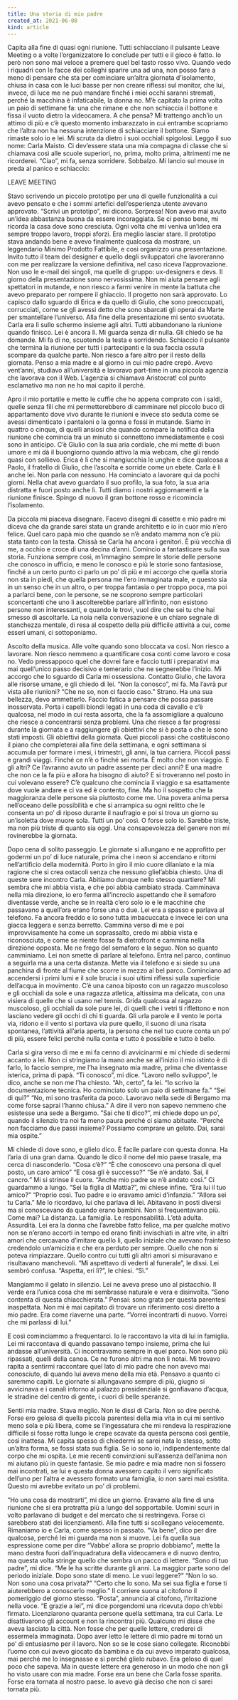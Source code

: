 ```yaml
---
title: Una storia di mio padre
created_at: 2021-06-08
kind: article
---
```


Capita alla fine di quasi ogni riunione. Tutti schiacciano il pulsante Leave Meeting o a volte l’organizzatore lo conclude per tutti e il gioco è fatto. Io però non sono mai veloce a premere quel bel tasto rosso vivo. Quando vedo i riquadri con le facce dei colleghi sparire una ad una, non posso fare a meno di pensare che sta per cominciare un’altra giornata d’isolamento, chiusa in casa con le luci basse per non creare riflessi sul monitor, che lui, invece, di luce me ne può mandare finché i miei occhi saranni stremati, perché la macchina è infaticabile, la donna no.
M’è capitato la prima volta un paio di settimane fa: una che rimane e che non schiaccia il bottone e fissa il vuoto dietro la videocamera. A che pensa? Mi trattengo anch’io un attimo di più e c’è questo momento imbarazzato in cui entrambe scopriamo che l’altra non ha nessuna intenzione di schiacciare il bottone. Siamo rimaste solo io e lei. Mi scruta da dietro i suoi occhiali spigolosi. Leggo il suo nome: Carla Maisto. Ci dev’essere stata una mia compagna di classe che si chiamava così alle scuole superiori, no, prima, molto prima, altrimenti me ne ricorderei. “Ciao”, mi fa, senza sorridere. Sobbalzo. Mi lancio sul mouse in preda al panico e schiaccio:

LEAVE MEETING

Stavo scrivendo un piccolo prototipo per una di quelle funzionalità a cui avevo pensato e che i sommi artefici dell’esperienza utente avevano approvato. “Scrivi un prototipo”, mi dicono. Sorpresa! Non avevo mai avuto un’idea abbastanza buona da essere incoraggiata. Se ci penso bene, mi ricorda la casa dove sono cresciuta. Ogni volta che mi veniva un’idea era sempre troppo lavoro, troppi sforzi. Era meglio lasciar stare.
Il prototipo stava andando bene e avevo finalmente qualcosa da mostrare, un leggendario Minimo Prodotto Fattibile, e così organizzo una presentazione. Invito tutto il team dei designer e quello degli sviluppatori che lavoreranno con me per realizzare la versione definitiva, nel caso riceva l’approvazione. Non uso le e-mail dei singoli, ma quelle di gruppo: ux-designers e devs.
Il giorno della presentazione sono nervosissima. Non mi aiuta pensare agli spettatori in mutande, e non riesco a farmi venire in mente la battuta che avevo preparato per rompere il ghiaccio. Il progetto non sarà approvato. Lo capisco dallo sguardo di Erica e da quello di Giulio, che sono preoccupati, corrucciati, come se gli avessi detto che sono sbarcati gli operai da Marte per smantellare l’universo. Alla fine della presentazione mi sento svuotata. Carla era lì sullo schermo insieme agli altri. Tutti abbandonano la riunione quando finisco. Lei è ancora lì. Mi guarda senza dir nulla. Gli chiedo se ha domande. Mi fa di no, scuotendo la testa e sorridendo. Schiaccio il pulsante che termina la riunione per tutti i partecipanti e la sua faccia ossuta scompare da qualche parte.
Non riesco a fare altro per il resto della giornata. Penso a mia madre e al giorno in cui mio padre crepò. Avevo vent’anni, studiavo all’università e lavoravo part-time in una piccola agenzia che lavorava con il Web. L’agenzia si chiamava Aristocrat! col punto esclamativo ma non ne ho mai capito il perché.

Apro il mio portatile e metto le cuffie che ho appena comprato con i saldi, quelle senza fili che mi permetterebbero di camminare nel piccolo buco di appartamento dove vivo durante le riunioni e invece sto seduta come se avessi dimenticato i pantaloni o la gonna e fossi in mutande. Siamo in quattro o cinque, di quelli ansiosi che quando compare la notifica della riunione che comincia tra un minuto si connettono immediatamente e così sono in anticipo. C’è Giulio con la sua aria cordiale, che mi mette di buon umore e mi dà il buongiorno quando attivo la mia webcam, che gli rendo quasi con sollievo. Erica è lì che si mangiucchia le unghie e dice qualcosa a Paolo, il fratello di Giulio, che l’ascolta e sorride come un ebete. Carla è lì anche lei. Non parla con nessuno. Ha cominciato a lavorare qui da pochi giorni. Nella chat avevo guardato il suo profilo, la sua foto, la sua aria distratta e fuori posto anche lì.
Tutti diamo i nostri aggiornamenti e la riunione finisce. Spingo di nuovo il gran bottone rosso e ricomincia l’isolamento.

Da piccola mi piaceva disegnare. Facevo disegni di casette e mio padre mi diceva che da grande sarei stata un grande architetto e io in cuor mio n’ero felice. Quel caro papà mio che quando se n’è andato mamma non c’è più stata tanto con la testa. Chissà se Carla ha ancora i genitori. È più vecchia di me, a occhio e croce di una decina d’anni. Comincio a fantasticare sulla sua storia. Funziona sempre così, m’immagino sempre le storie delle persone che conosco in ufficio, e meno le conosco e più le storie sono fantasiose, finché a un certo punto ci parlo un po’ di più e mi accorgo che quella storia non sta in piedi, che quella persona me l’ero immaginata male, e questo sia in un senso che in un altro, o per troppa fantasia o per troppo poca, ma poi a parlarci bene, con le persone, se ne scoprono sempre particolari sconcertanti che uno li ascolterebbe parlare all’infinito, non esistono persone non interessanti, e quando le trovi, vuol dire che sei tu che hai smesso di ascoltarle. La noia nella conversazione è un chiaro segnale di stanchezza mentale, di resa al cospetto della più difficile attività a cui, come esseri umani, ci sottoponiamo.

Ascolto della musica. Alle volte quando sono bloccata va così. Non riesco a lavorare. Non riesco nemmeno a quantificare cosa conti come lavoro e cosa no. Vedo pressappoco quel che dovrei fare e faccio tutti i preparativi ma mai quell’unico passo decisivo e temerario che ne segnerebbe l’inizio.
Mi accorgo che lo sguardo di Carla mi ossessiona. Contatto Giulio, che lavora alle risorse umane, e gli chiedo di lei. “Non la conosco”, mi fa. Ma l’avrà pur vista alle riunioni? “Che ne so, non ci faccio caso.” Strano. Ha una sua bellezza, devo ammetterlo. Faccio fatica a pensare che possa passare inosservata. Porta i capelli biondi legati in una coda di cavallo e c’è qualcosa, nel modo in cui resta assorta, che la fa assomigliare a qualcuno che riesce a concentrarsi senza problemi. Una che riesce a far progressi durante la giornata e a raggiungere gli obiettivi che si è posta o che le sono stati imposti. Gli obiettivi della giornata. Quei piccoli passi che costituiscono il piano che completerai alla fine della settimana, e ogni settimana si accumula per formare i mesi, i trimestri, gli anni, la tua carriera. Piccoli passi e grandi viaggi. Finché ce n’è o finché sei morta.
È molto che non viaggio. E gli altri? Ce l’avranno avuto un padre assente per dieci anni? E una madre che non ce la fa più e allora ha bisogno di aiuto? E si troveranno nel posto in cui volevano essere? C’è qualcuno che comincia il viaggio e sa esattamente dove vuole andare e ci va ed è contento, fine. Ma ho il sospetto che la maggioranza delle persone sia piuttosto come me. Una povera anima persa nell’oceano delle possibilità e che si arrampica su ogni relitto che le consenta un po’ di riposo durante il naufragio e poi si trova un giorno su un’isoletta dove muore sola. Tutti un po’ così. O forse solo io. Sarebbe triste, ma non più triste di quanto sia oggi. Una consapevolezza del genere non mi rovinerebbe la giornata.

Dopo cena di solito passeggio. Le giornate si allungano e ne approfitto per godermi un po’ di luce naturale, prima che i neon si accendano e ritorni nell’artificio della modernità. Porto in giro il mio cuore dilaniato e la mia ragione che si crea ostacoli senza che nessuno gliel’abbia chiesto. Una di queste sere incontro Carla. Abitiamo dunque nello stesso quartiere? Mi sembra che mi abbia vista, e che poi abbia cambiato strada. Camminava nella mia direzione, io ero ferma all’incrocio aspettando che il semaforo diventasse verde, anche se in realtà c’ero solo io e le macchine che passavano a quell’ora erano forse una o due. Lei era a spasso e parlava al telefono. Fa ancora freddo e io sono tutta imbacuccata e invece lei con una giacca leggera e senza berretto. Cammina verso di me e poi improvvisamente ha come un soprassalto, credo mi abbia vista e riconosciuta, e come se niente fosse fa dietrofront e cammina nella direzione opposta.
Me ne frego del semaforo e la seguo. Non so quanto camminiamo. Lei non smette di parlare al telefono. Entra nel parco, continuo a seguirla ma a una certa distanza. Mette via il telefono e si siede su una panchina di fronte al fiume che scorre in mezzo al bel parco. Cominciano ad accendersi i primi lumi e il sole brucia i suoi ultimi riflessi sulla superficie dell’acqua in movimento. C’è una canoa biposto con un ragazzo muscoloso e gli occhiali da sole e una ragazza atletica, altissima ma delicata, con una visiera di quelle che si usano nel tennis. Grida qualcosa al ragazzo muscoloso, gli occhiali da sole pure lei, di quelli che i vetri ti riflettono e non lasciano vedere gli occhi di chi ti guarda. Gli urla parole e il vento le porta via, ridono e il vento si portava via pure quello, il suono di una risata spontanea, l’attività all’aria aperta, la persona che nel tuo cuore conta un po’ di più, essere felici perché nulla conta e tutto è possibile e tutto è bello.

Carla si gira verso di me e mi fa cenno di avvicinarmi e mi chiede di sedermi accanto a lei. Non ci stringiamo la mano anche se all’inizio il mio istinto è di farlo, lo faccio sempre, me l’ha insegnato mia madre, prima che diventasse isterica, prima di papà.
“Ti conosco”, mi dice.
“Lavoro nello sviluppo”, le dico, anche se non me l’ha chiesto. “Ah, certo”, fa lei. “Io scrivo la documentazione tecnica. Ho cominciato solo un paio di settimane fa.”
“Sei di qui?”
“No, mi sono trasferita da poco. Lavoravo nella sede di Bergamo ma come forse saprai l’hanno chiusa.” A dire il vero non sapevo nemmeno che esistesse una sede a Bergamo. ”Sai che ti dico?”, mi chiede dopo un po’, quando il silenzio tra noi fa meno paura perché ci siamo abituate. “Perché non facciamo due passi insieme? Possiamo comprare un gelato. Dai, sarai mia ospite.”

Mi chiede di dove sono, e glielo dico. È facile parlare con questa donna. Ha l’aria di una gran dama. Quando le dico il nome del mio paese trasale, ma cerca di nasconderlo. “Cosa c’è?”
“È che conoscevo una persona di quel posto, un caro amico”
“E cosa gli è successo?”
“Se n’è andato. Sai, il cancro.”
Mi si strinse il cuore. “Anche mio padre se n’è andato così.” Ci guardammo a lungo. “Sei la figlia di Mattia?”, mi chiese infine.
“Era lui il tuo amico?”
“Proprio così. Tuo padre e io eravamo amici d’infanzia.”
“Allora sei tu Carla.” Me lo ricordavo, lui che parlava di lei. Abitavano in posti diversi ma si conoscevano da quando erano bambini. Non si frequentavano più. Come mai? La distanza. La famiglia. Le responsabilità. L’età adulta. Assurdità. Lei era la donna che l’avrebbe fatto felice, ma per qualche motivo non se n’erano accorti in tempo ed erano finiti invischiati in altre vite, in altri amori che cercavano d’imitare quello lì, quello iniziale che avevano frainteso credendolo un’amicizia e che era perduto per sempre. Quello che non si poteva rimpiazzare. Quello contro cui tutti gli altri amori si misuravano e risultavano manchevoli.
“Mi aspettavo di vederti al funerale”, le dissi. Lei sembrò confusa. “Aspetta, eri lì?”, le chiesi.
“Sì.”

Mangiammo il gelato in silenzio. Lei ne aveva preso uno al pistacchio. Il verde era l’unica cosa che mi sembrasse naturale e vera e disinvolta. “Sono contenta di questa chiacchierata.” Pensai: sono grata per questa parentesi inaspettata. Non mi è mai capitato di trovare un riferimento così diretto a mio padre. Era come riaverne una parte. “Vorrei incontrarti di nuovo. Vorrei che mi parlassi di lui.”

E così cominciammo a frequentarci. Io le raccontavo la vita di lui in famiglia. Lei mi raccontava di quando passavano tempo insieme, prima che lui andasse all’università. Ci incontravamo sempre in quel parco. Non sono più ripassati, quelli della canoa. Ce ne furono altri ma non li notai.
Mi trovavo rapita a sentirmi raccontare quel lato di mio padre che non avevo mai conosciuto, di quando lui aveva meno della mia età. Pensavo a quanto ci saremmo capiti. Le giornate si allungavano sempre di più, giugno si avvicinava e i canali intorno al palazzo presidenziale si gonfiavano d’acqua, le stradine del centro di gente, i cuori di belle speranze.

Sentii mia madre. Stava meglio. Non le dissi di Carla. Non so dire perché. Forse ero gelosa di quella piccola parentesi della mia vita in cui mi sentivo meno sola e più libera, come se l’ingessatura che mi rendeva la respirazione difficile si fosse rotta lungo le crepe scavate da questa persona così gentile, così inattesa.
Mi capita spesso di chiedermi se sarei nata lo stesso, sotto un’altra forma, se fossi stata sua figlia. Se io sono io, indipendentemente dal corpo che mi ospita. Le mie recenti convinzioni sull’assenza dell’anima non mi aiutano più in queste fantasie. Se mio padre e mia madre non si fossero mai incontrati, se lui e questa donna avessero capito il vero significato dell’uno per l’altra e avessero formato una famiglia, io non sarei mai esistita. Questo mi avrebbe evitato un po’ di problemi.

“Ho una cosa da mostrarti”, mi dice un giorno. Eravamo alla fine di una riunione che si era protratta più a lungo del sopportabile. Uomini scuri in volto parlavano di budget e del mercato che si restringeva. Forse ci sarebbero stati dei licenziamenti. Alla fine tutti si scollegano velocemente. Rimaniamo io e Carla, come spesso in passato. “Va bene”, dico per dire qualcosa, perché lei mi guarda ma non si muove. Lei fa quella sua espressione come per dire “Vabbe’ allora se proprio dobbiamo”, mette la mano destra fuori dall’inquadratura della videocamera e di nuovo dentro, ma questa volta stringe quello che sembra un pacco di lettere. “Sono di tuo padre”, mi dice. “Me le ha scritte durante gli anni. La maggior parte sono del periodo iniziale. Dopo sono state di meno. Le vuoi leggere?”
“Non lo so. Non sono una cosa privata?”
“Certo che lo sono. Ma sei sua figlia e forse ti aiuterebbero a conoscerlo meglio.”
Il corriere suona al citofono il pomeriggio del giorno stesso. “Posta”, annuncia al citofono, l’irritazione nella voce. “E grazie a lei”, mi dice porgendomi una ricevuta dopo ch’ebbi firmato.
Licenziarono quaranta persone quella settimana, tra cui Carla. Le disattivarono gli account e non la rincontrai più. Qualcuno mi disse che aveva lasciato la città. Non fosse che per quelle lettere, crederei di essermela immaginata.
Dopo aver letto le lettere di mio padre mi tornò un po’ di entusiasmo per il lavoro. Non so se le cose siano collegate. Riconobbi l’uomo con cui avevo giocato da bambina e da cui avevo imparato qualcosa, mai perché me lo insegnasse e sì perché glielo rubavo. Era geloso di quel poco che sapeva. Ma in queste lettere era generoso in un modo che non gli ho visto usare con mia madre. Forse era un bene che Carla fosse sparita. Forse era tornata al nostro paese. Io avevo già deciso che non ci sarei tornata più.

